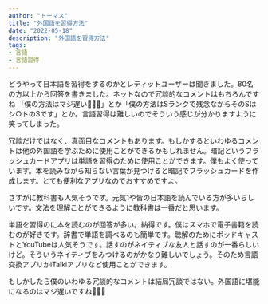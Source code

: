 ```yaml
---
author: "トーマス"
title: "外国語を習得方法"
date: "2022-05-18"
description: "外国語を習得方法"
tags:
- 言語
- 言語習得
---
```


どうやって日本語を習得をするのかとレディットユーザーは聞きました。80名の方以上から回答を書きました。ネットなので冗談的なコメントはもちろんですね
「僕の方法はマジ遅い🐌💨💨」とか「僕の方法はSランクで残念ながらそのSはシ○トのSです」とか。言語習得は難しいのでそういう感じが分かりますように笑ってしまった。

冗談だけではなく、真面目なコメントもあります。もしかするといわゆるコメントは他の外国語を学ぶために使用ことができるかもしれません。暗記というフラッシュカードアプリは単語を習得のために使用ことができます。僕もよく使っています。本を読みながら知らない言葉が見つけると暗記でフラッシュカードを作成します。とても便利なアプリなのでおすすめですよ。

さすがに教科書も人気そうです。元気1や皆の日本語を読んでいる方が多いらしいです。文法を理解ことができるように教科書は一番だと思います。

単語を習得のに本を読むのが回答が多い。納得です。僕はスマホで電子書籍を読むのが好きです。辞書で単語を調べるのも簡単です。聴解のためにポッドキャストとYouTubeは人気そうです。話すのがネイティブな友人と話すのが一番らしいけど。そういうネイティブをみつけるのがかなり難しいでしょう。そのため言語交換アプリかiTalkiアプリなど使用ことができます。

もしかしたら僕のいわゆる冗談的なコメントは結局冗談ではない。外国語に堪能になるのはマジ遅いですね🐌💨💨
